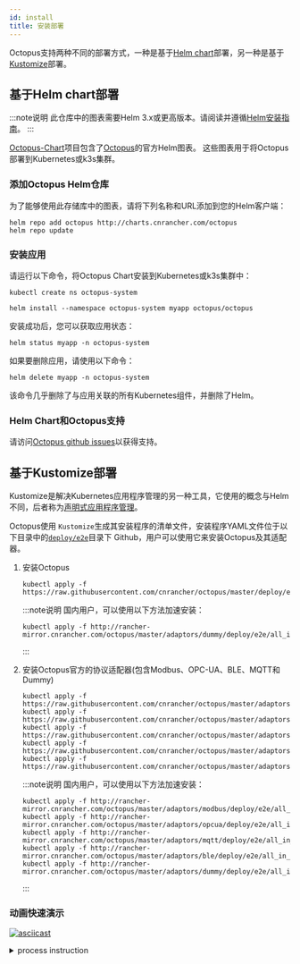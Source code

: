 ```yaml
---
id: install
title: 安装部署
---
```


Octopus支持两种不同的部署方式，一种是基于[Helm chart](https://helm.sh/)部署，另一种是基于[Kustomize](https://github.com/kubernetes-sigs/kustomize)部署。

## 基于Helm chart部署

:::note说明
此仓库中的图表需要Helm 3.x或更高版本。请阅读并遵循[Helm安装指南](https://helm.sh/docs/intro/install/)。
:::

[Octopus-Chart](https://github.com/cnrancher/octopus-chart)项目包含了[Octopus](https://github.com/cnrancher/octopus)的官方Helm图表。 这些图表用于将Octopus部署到Kubernetes或k3s集群。


### 添加Octopus Helm仓库

为了能够使用此存储库中的图表，请将下列名称和URL添加到您的Helm客户端：

```console
helm repo add octopus http://charts.cnrancher.com/octopus
helm repo update
```

### 安装应用

请运行以下命令，将Octopus Chart安装到Kubernetes或k3s集群中：
```
kubectl create ns octopus-system
```
```
helm install --namespace octopus-system myapp octopus/octopus
```

安装成功后，您可以获取应用状态：
```
helm status myapp -n octopus-system

```

如果要删除应用，请使用以下命令：
```
helm delete myapp -n octopus-system
```
该命令几乎删除了与应用关联的所有Kubernetes组件，并删除了Helm。

### Helm Chart和Octopus支持

请访问[Octopus github issues](https://github.com/cnrancher/octopus/issues/)以获得支持。

## 基于Kustomize部署

Kustomize是解决Kubernetes应用程序管理的另一种工具，它使用的概念与Helm不同，后者称为[声明式应用程序管理](https://github.com/kubernetes/community/blob/master/contributors/design-proposals/architecture/declarative-application-management.md)。

Octopus使用 `Kustomize`生成其安装程序的清单文件，安装程序YAML文件位于以下目录中的[`deploy/e2e`](https://github.com/cnrancher/octopus/tree/master/deploy/e2e)目录下 Github，用户可以使用它来安装Octopus及其适配器。

1. 安装Octopus
    ```shell script
    kubectl apply -f https://raw.githubusercontent.com/cnrancher/octopus/master/deploy/e2e/all_in_one.yaml
    ```

    :::note说明
    国内用户，可以使用以下方法加速安装：
    
    ```
    kubectl apply -f http://rancher-mirror.cnrancher.com/octopus/master/adaptors/dummy/deploy/e2e/all_in_one.yaml

    ```
    :::

1. 安装Octopus官方的协议适配器(包含Modbus、OPC-UA、BLE、MQTT和Dummy)
    ```shell script
    kubectl apply -f https://raw.githubusercontent.com/cnrancher/octopus/master/adaptors/modbus/deploy/e2e/all_in_one.yaml
    kubectl apply -f https://raw.githubusercontent.com/cnrancher/octopus/master/adaptors/opcua/deploy/e2e/all_in_one.yaml
    kubectl apply -f https://raw.githubusercontent.com/cnrancher/octopus/master/adaptors/mqtt/deploy/e2e/all_in_one.yaml
    kubectl apply -f https://raw.githubusercontent.com/cnrancher/octopus/master/adaptors/ble/deploy/e2e/all_in_one.yaml
    kubectl apply -f https://raw.githubusercontent.com/cnrancher/octopus/master/adaptors/dummy/deploy/e2e/all_in_one.yaml
    ```

    :::note说明
    国内用户，可以使用以下方法加速安装：

    ```
    kubectl apply -f http://rancher-mirror.cnrancher.com/octopus/master/adaptors/modbus/deploy/e2e/all_in_one.yaml
    kubectl apply -f http://rancher-mirror.cnrancher.com/octopus/master/adaptors/opcua/deploy/e2e/all_in_one.yaml
    kubectl apply -f http://rancher-mirror.cnrancher.com/octopus/master/adaptors/mqtt/deploy/e2e/all_in_one.yaml
    kubectl apply -f http://rancher-mirror.cnrancher.com/octopus/master/adaptors/ble/deploy/e2e/all_in_one.yaml
    kubectl apply -f http://rancher-mirror.cnrancher.com/octopus/master/adaptors/dummy/deploy/e2e/all_in_one.yaml
    ```

    :::

### 动画快速演示

[![asciicast](https://asciinema.org/a/338649.svg)](https://asciinema.org/a/338649)

<details>
  <summary>process instruction</summary>
  <code>
  
    # deploy octopus without webhook
    kubectl apply -f deploy/e2e/all_in_one.yaml
    
    # confirm the octopus deployment
    kubectl get all -n octopus-system
    kubectl get crd | grep devicelinks
    
    # deploy a devicelink
    cat adaptors/dummy/deploy/e2e/dl_specialdevice.yaml
    kubectl apply -f adaptors/dummy/deploy/e2e/dl_specialdevice.yaml
    
    # confirm the state of devicelink
    kubectl get dl living-room-fan -n default
    
    # deploy dummy adaptor and model
    kubectl apply -f adaptors/dummy/deploy/e2e/all_in_one.yaml
    
    # confirm the dummy adaptor deployment
    kubectl get daemonset octopus-adaptor-dummy-adaptor -n octopus-system
    kubectl get crd | grep dummyspecialdevice
    
    # confirm the state of devicelink
    kubectl get dl living-room-fan -n default
    
    # watch the device instance
    kubectl get dummyspecialdevice living-room-fan -n default -w
    
  </code>
</details>
